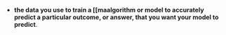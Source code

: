 - **the data you use to train a [[maalgorithm or model to accurately predict a particular outcome, or answer, that you want your model to predict**.
